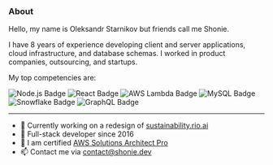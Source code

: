 ### About

Hello, my name is Oleksandr Starnikov but friends call me Shonie.

I have 8 years of experience developing client and server applications, cloud infrastructure, and database schemas. I worked in product companies, outsourcing, and startups.

My top competencies are:

![Node.js Badge](https://img.shields.io/badge/Node.js-393?logo=nodedotjs&logoColor=fff&style=plastic) ![React Badge](https://img.shields.io/badge/React-61DAFB?logo=react&logoColor=000&style=plastic) ![AWS Lambda Badge](https://img.shields.io/badge/AWS%20Lambda-F90?logo=awslambda&logoColor=fff&style=plastic) ![MySQL Badge](https://img.shields.io/badge/MySQL-4479A1?logo=mysql&logoColor=fff&style=plastic) ![Snowflake Badge](https://img.shields.io/badge/Snowflake-29B5E8?logo=snowflake&logoColor=fff&style=plastic) ![GraphQL Badge](https://img.shields.io/badge/GraphQL-E10098?logo=graphql&logoColor=fff&style=plastic)

---  

- 🔭 Currently working on a redesign of [sustainability.rio.ai](https://sustainability.rio.ai/v2/)
- 🐙 Full-stack developer since 2016
- 👷 I am certified [AWS Solutions Architect Pro](https://www.credly.com/badges/14d95050-872f-4896-8c61-a212712c2177/public_url)
- 📫 Contact me via contact@shonie.dev




